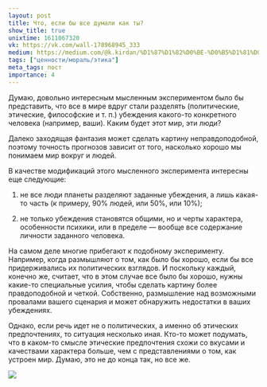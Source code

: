 ```yaml
---
layout: post
title: Что, если бы все думали как ты?
show_title: true
unixtime: 1611067320
vk: https://vk.com/wall-178968945_333
medium: https://medium.com/@k.kirdan/%D1%87%D1%82%D0%BE-%D0%B5%D1%81%D0%BB%D0%B8-%D0%B1%D1%8B-%D0%B2%D1%81%D0%B5-%D0%B4%D1%83%D0%BC%D0%B0%D0%BB%D0%B8-%D0%BA%D0%B0%D0%BA-%D1%82%D1%8B-c018a006e4a8
tags: ["ценности/мораль/этика"]
meta_tags: пост
importance: 4
---
```

Думаю, довольно интересным мысленным экспериментом было бы представить, что все в мире вдруг стали разделять (политические, этические, философские и т. п.) убеждения какого-то конкретного человека (например, ваши). Каким будет этот мир, эти люди? 

Далеко заходящая фантазия может сделать картину неправдоподобной, поэтому точность прогнозов зависит от того, насколько хорошо мы понимаем мир вокруг и людей.

В качестве модификаций этого мысленного эксперимента интересны еще следующие:

1) не все люди планеты разделяют заданные убеждения, а лишь какая-то часть (к примеру, 90% людей, или 50%, или 10%);

2) не только убеждения становятся общими, но и черты характера, особенности психики, или в пределе — вообще все содержание личности заданного человека.

На самом деле многие прибегают к подобному эксперименту. Например, когда размышляют о том, как было бы хорошо, если бы все придерживались их политических взглядов. И поскольку каждый, конечно же, считает, что в этом случае все было бы хорошо, нужны какие-то специальные усилия, чтобы сделать картину более правдоподобной и четкой. Собственно, размышление над возможными провалами вашего сценария и может обнаружить недостатки в ваших убеждениях.

Однако, если речь идет не о политических, а именно об этических предпочтениях, то ситуация несколько иная. Кто-то может подумать, что в каком-то смысле этические предпочтения схожи со вкусами и качествами характера больше, чем с представлениями о том, как устроен мир. Думаю, это не до конца так, но все же.

<img src="images/wall/457239148.jpg">